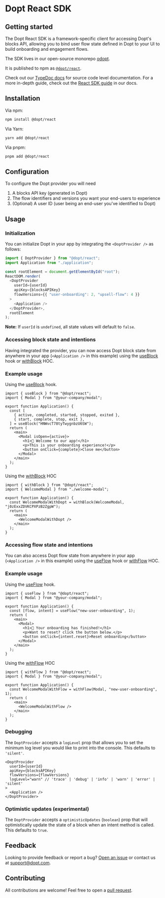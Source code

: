 # Dopt React SDK

## Getting started

The Dopt React SDK is a framework-specific client for accessing Dopt's blocks API, allowing you to bind user flow state defined in Dopt to your UI to build onboarding and engagement flows.

The SDK lives in our open-source monorepo [odopt](https://github.com/dopt/odopt).

It is published to npm as [`@dopt/react`](https://www.npmjs.com/package/@dopt/react).

Check out our [TypeDoc docs](https://docs.dopt.com/sdks/react/modules/) for source code level documentation. For a more in-depth guide, check out the [React SDK guide](https://docs.dopt.com/guides/react-sdk/) in our docs.

## Installation

Via npm:

```bash
npm install @dopt/react
```

Via Yarn:

```bash
yarn add @dopt/react
```

Via pnpm:

```bash
pnpm add @dopt/react
```

## Configuration

To configure the Dopt provider you will need

1. A blocks API key (generated in Dopt)
1. The flow identifiers and versions you want your end-users to experience
1. (Optional) A user ID (user being an end-user you've identified to Dopt)

## Usage

### Initialization

You can initialize Dopt in your app by integrating the `<DoptProvider />` as follows:

```js
import { DoptProvider } from "@dopt/react";
import Application from "./application";

const rootElement = document.getElementById("root");
ReactDOM.render(
  <DoptProvider
    userId={userId}
    apiKey={blocksAPIKey}
    flowVersions={{ "user-onboarding": 2, "upsell-flow": 4 }}
  >
    <Application />
  </DoptProvider>,
  rootElement
);
```

**Note:** If `userId` is `undefined`, all state values will default to `false`.

### Accessing block state and intentions

Having integrated the provider, you can now access Dopt block state from anywhere in your app (`<Application />` in this example) using the [useBlock](./src/use-block.ts) hook or [withBlock](./src/with-block.tsx) HOC.

### Example usage

Using the [useBlock](./src/use-block.ts) hook.

```tsx
import { useBlock } from "@dopt/react";
import { Modal } from "@your-company/modal";

export function Application() {
  const [
    { active, completed, started, stopped, exited },
    { start, complete, stop, exit },
  ] = useBlock("HNWvcT78tyTwygnbzU6SW");
  return (
    <main>
      <Modal isOpen={active}>
        <h1>👏 Welcome to our app!</h1>
        <p>This is your onboarding experience!</p>
        <button onClick={complete}>Close me</button>
      </Modal>
    </main>
  );
}
```

Using the [withBlock](./src/with-dopt.tsx) HOC

```tsx
import { withBlock } from "@dopt/react";
import { WelcomeModal } from "./welcome-modal";

export function Application() {
  const WelcomeModalWithDopt = withBlock(WelcomeModal, "j0zExxZDVKCPXPzB2ZgpW");
  return (
    <main>
      <WelcomeModalWithDopt />
    </main>
  );
}
```

### Accessing flow state and intentions

You can also access Dopt flow state from anywhere in your app (`<Application />` in this example) using the [useFlow](./src/use-flow.ts) hook or [withFlow](./src/with-flow.tsx) HOC.

### Example usage

Using the [useFlow](./src/use-flow.ts) hook.

```tsx
import { useFlow } from "@dopt/react";
import { Modal } from "@your-company/modal";

export function Application() {
  const [flow, intent] = useFlow("new-user-onboarding", 1);
  return (
    <main>
      <Modal>
        <h1>👏 Your onboarding has finished!</h1>
        <p>Want to reset? click the button below.</p>
        <button onClick={intent.reset}>Reset onboarding</button>
      </Modal>
    </main>
  );
}
```

Using the [withFlow](./src/with-dopt.tsx) HOC

```tsx
import { withFlow } from "@dopt/react";
import { Modal } from "@your-company/modal";

export function Application() {
  const WelcomeModalWithFlow = withFlow(Modal, "new-user-onboarding", 1);
  return (
    <main>
      <WelcomeModalWithFlow />
    </main>
  );
}
```

### Debugging

The `DoptProvider` accepts a `logLevel` prop that allows you to set the minimum log level you would like to print into the console. This defaults to `'silent'`.

```tsx
<DoptProvider
  userId={userId}
  apiKey={blocksAPIKey}
  flowVersions={flowVersions}
  logLevel="warn" // 'trace' | 'debug' | 'info' | 'warn' | 'error' | 'silent'
>
  <Application />
</DoptProvider>
```

### Optimistic updates (experimental)

The `DoptProvider` accepts a `optimisticUpdates` (`boolean`) prop that will optimistically update the state of a block when an intent method is called. This defaults to `true`.

## Feedback

Looking to provide feedback or report a bug? [Open an issue](https://github.com/dopt/odopt/issues/new?title=[@dopt/react]%20) or contact us at [support@dopt.com](mailto:support@dopt.com).

## Contributing

All contributions are welcome! Feel free to open a [pull request](https://github.com/dopt/odopt/compare).
